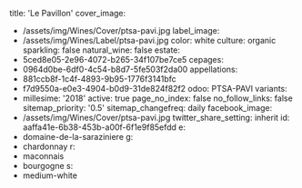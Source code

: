 title: 'Le Pavillon'
cover_image:
  - /assets/img/Wines/Cover/ptsa-pavi.jpg
label_image:
  - /assets/img/Wines/Label/ptsa-pavi.jpg
color: white
culture: organic
sparkling: false
natural_wine: false
estate:
  - 5ced8e05-2e96-4072-b265-34f107be7ce5
cepages:
  - 0964d0be-6df0-4c54-b8d7-5fe503f2da00
appellations:
  - 881ccb8f-1c4f-4893-9b95-1776f3141bfc
  - f7d9550a-e0e3-4904-b0d9-31de824f82f2
odoo: PTSA-PAVI
variants:
  -
    millesime: '2018'
    active: true
page_no_index: false
no_follow_links: false
sitemap_priority: '0.5'
sitemap_changefreq: daily
facebook_image:
  - /assets/img/Wines/Cover/ptsa-pavi.jpg
twitter_share_setting: inherit
id: aaffa41e-6b38-453b-a00f-6f1e9f85efdd
e:
  - domaine-de-la-saraziniere
g:
  - chardonnay
r:
  - maconnais
  - bourgogne
s:
  - medium-white
